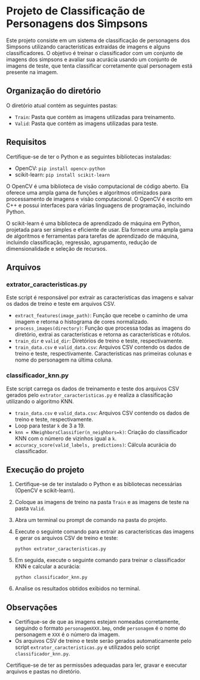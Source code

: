 # Projeto de Classificação de Personagens dos Simpsons

Este projeto consiste em um sistema de classificação de personagens dos Simpsons utilizando características extraídas de imagens e alguns classificadores. O objetivo é treinar o classificador com um conjunto de imagens dos simpsons e avaliar sua acurácia usando um conjunto de imagens de teste, que tenta classificar corretamente qual personagem está presente na imagem.

## Organização do diretório

O diretório atual contém as seguintes pastas:

- `Train`: Pasta que contém as imagens utilizadas para treinamento.
- `Valid`: Pasta que contém as imagens utilizadas para teste.

## Requisitos

Certifique-se de ter o Python e as seguintes bibliotecas instaladas:

- OpenCV: `pip install opencv-python`
- scikit-learn: `pip install scikit-learn`

O OpenCV é uma biblioteca de visão computacional de código aberto. Ela oferece uma ampla gama de funções e algoritmos otimizados para processamento de imagens e visão computacional. O OpenCV é escrito em C++ e possui interfaces para várias linguagens de programação, incluindo Python.

O scikit-learn é uma biblioteca de aprendizado de máquina em Python, projetada para ser simples e eficiente de usar. Ela fornece uma ampla gama de algoritmos e ferramentas para tarefas de aprendizado de máquina, incluindo classificação, regressão, agrupamento, redução de dimensionalidade e seleção de recursos.


## Arquivos

### extrator_caracteristicas.py

Este script é responsável por extrair as características das imagens e salvar os dados de treino e teste em arquivos CSV.

- `extract_features(image_path)`: Função que recebe o caminho de uma imagem e retorna o histograma de cores normalizado.
- `process_images(directory)`: Função que processa todas as imagens do diretório, extrai as características e retorna as características e rótulos.
- `train_dir` e `valid_dir`: Diretórios de treino e teste, respectivamente.
- `train_data.csv` e `valid_data.csv`: Arquivos CSV contendo os dados de treino e teste, respectivamente. Caracteristicas nas primeiras colunas e nome do personagem na última coluna.

### classificador_knn.py

Este script carrega os dados de treinamento e teste dos arquivos CSV gerados pelo `extrator_caracteristicas.py` e realiza a classificação utilizando o algoritmo KNN.

- `train_data.csv` e `valid_data.csv`: Arquivos CSV contendo os dados de treino e teste, respectivamente.
- Loop para testar `k` de 3 a 19.
- `knn = KNeighborsClassifier(n_neighbors=k)`: Criação do classificador KNN com o número de vizinhos igual a `k`.
- `accuracy_score(valid_labels, predictions)`: Cálcula acurácia do classificador.

## Execução do projeto

1. Certifique-se de ter instalado o Python e as bibliotecas necessárias (OpenCV e scikit-learn).

2. Coloque as imagens de treino na pasta `Train` e as imagens de teste na pasta `Valid`.

3. Abra um terminal ou prompt de comando na pasta do projeto.

4. Execute o seguinte comando para extrair as características das imagens e gerar os arquivos CSV de treino e teste:

   ```shell
   python extrator_caracteristicas.py
   ```

5. Em seguida, execute o seguinte comando para treinar o classificador KNN e calcular a acurácia:

   ```shell
   python classificador_knn.py
   ```

6. Analise os resultados obtidos exibidos no terminal.

## Observações

- Certifique-se de que as imagens estejam nomeadas corretamente, seguindo o formato `personagemXXX.bmp`, onde `personagem` é o nome do personagem e `XXX` é o número da imagem.
- Os arquivos CSV de treino e teste serão gerados automaticamente pelo script `extrator_caracteristicas.py` e utilizados pelo script `classificador_knn.py`.

Certifique-se de ter as permissões adequadas para ler, gravar e executar arquivos e pastas no diretório.
